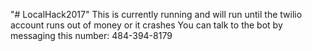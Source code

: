 "# LocalHack2017" 
This is currently running and will run until the twilio account runs out of money or it crashes 
You can talk to the bot by messaging this number:
484-394-8179
